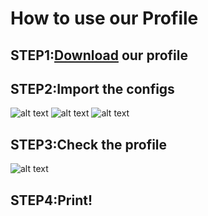 # How to use our Profile
## STEP1:[Download](https://github.com/Prorifi3D-Official/Prorifi3D-Upgrades/blob/main/Profile/PrusaSlicer_config_Prorifi3D_bundle.ini) our profile

## STEP2:Import the configs
![alt text](https://github.com/Prorifi3D-Official/Prorifi3D-Upgrades/blob/main/Profile/src/pic1.png)
![alt text](https://github.com/Prorifi3D-Official/Prorifi3D-Upgrades/blob/main/Profile/src/pic2.png)
![alt text](https://github.com/Prorifi3D-Official/Prorifi3D-Upgrades/blob/main/Profile/src/pic3.png)
## STEP3:Check the profile
![alt text](https://github.com/Prorifi3D-Official/Prorifi3D-Upgrades/blob/main/Profile/src/pic4.png)
## STEP4:Print!

